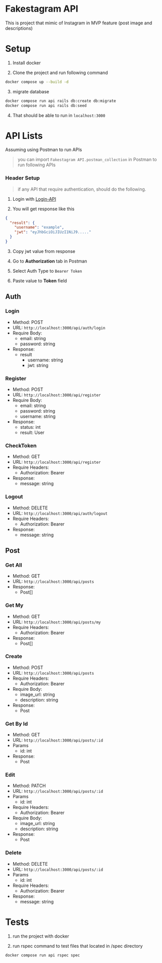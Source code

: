 # Fakestagram API

This is project that mimic of Instagram in MVP feature (post image and descriptions)

# Setup

1. Install docker

2. Clone the project and run following command

```sh
docker compose up --build -d
```

3. migrate database

```sh
docker compose run api rails db:create db:migrate
docker compose run api rails db:seed
```

4. That should be able to run in `localhost:3000`

# API Lists

Assuming using Postman to run APIs

> you can import `Fakestagram API.postman_collection` in Postman to run following APIs

### Header Setup

> if any API that require authentication, should do the following.

1. Login with [Login-API](#Setup)

2. You will get response like this

```json
{
  "result": {
    "username": "example",
    "jwt": "eyJhbGciOiJIUzI1NiJ9....."
  }
}
```

3. Copy jwt value from response

4. Go to **Authorization** tab in Postman

5. Select Auth Type to `Bearer Token`

6. Paste value to **Token** field

## Auth

### Login

- Method: POST
- URL: `http://localhost:3000/api/auth/login`
- Require Body:
  - email: string
  - password: string
- Response:
  - result
    - username: string
    - jwt: string

### Register

- Method: POST
- URL: `http://localhost:3000/api/register`
- Require Body:
  - email: string
  - password: string
  - username: string
- Response:
  - status: int
  - result: User

### CheckToken

- Method: GET
- URL: `http://localhost:3000/api/register`
- Require Headers:
  - Authorization: Bearer <jwt>
- Response:
  - message: string

### Logout

- Method: DELETE
- URL: `http://localhost:3000/api/auth/logout`
- Require Headers:
  - Authorization: Bearer <jwt>
- Response:
  - message: string

## Post

### Get All

- Method: GET
- URL: `http://localhost:3000/api/posts`
- Response:
  - Post[]

### Get My

- Method: GET
- URL: `http://localhost:3000/api/posts/my`
- Require Headers:
  - Authorization: Bearer <jwt>
- Response:
  - Post[]

### Create

- Method: POST
- URL: `http://localhost:3000/api/posts`
- Require Headers:
  - Authorization: Bearer <jwt>
- Require Body:
  - image_url: string
  - description: string
- Response:
  - Post

### Get By Id

- Method: GET
- URL: `http://localhost:3000/api/posts/:id`
- Params
  - id: int
- Response:
  - Post

### Edit

- Method: PATCH
- URL: `http://localhost:3000/api/posts/:id`
- Params
  - id: int
- Require Headers:
  - Authorization: Bearer <jwt>
- Require Body:
  - image_url: string
  - description: string
- Response:
  - Post

### Delete

- Method: DELETE
- URL: `http://localhost:3000/api/posts/:id`
- Params
  - id: int
- Require Headers:
  - Authorization: Bearer <jwt>
- Response:
  - message: string

# Tests

1. run the project with docker

2. run rspec command to test files that located in /spec directory

```sh
docker compose run api rspec spec
```
